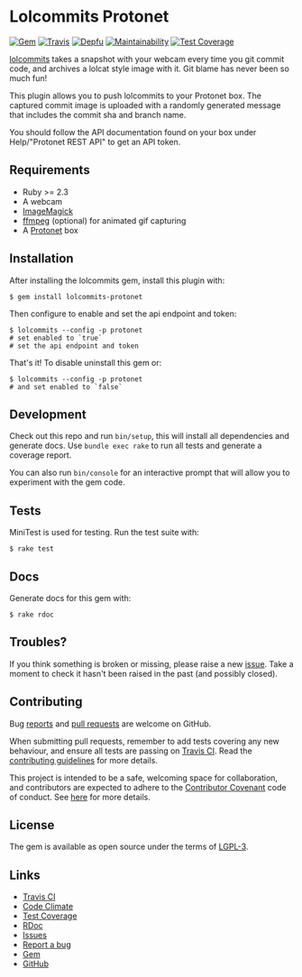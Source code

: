 # Lolcommits Protonet

[![Gem](https://img.shields.io/gem/v/lolcommits-protonet.svg?style=flat)](http://rubygems.org/gems/lolcommits-protonet)
[![Travis](https://img.shields.io/travis/com/lolcommits/lolcommits-protonet/master.svg?style=flat)](https://travis-ci.com/lolcommits/lolcommits-protonet)
[![Depfu](https://img.shields.io/depfu/lolcommits/lolcommits-protonet.svg?style=flat)](https://depfu.com/github/lolcommits/lolcommits-protonet)
[![Maintainability](https://api.codeclimate.com/v1/badges/5754a7b62824fe86a9e4/maintainability)](https://codeclimate.com/github/lolcommits/lolcommits-protonet/maintainability)
[![Test Coverage](https://api.codeclimate.com/v1/badges/5754a7b62824fe86a9e4/test_coverage)](https://codeclimate.com/github/lolcommits/lolcommits-protonet/test_coverage)

[lolcommits](https://lolcommits.github.io/) takes a snapshot with your webcam
every time you git commit code, and archives a lolcat style image with it. Git
blame has never been so much fun!

This plugin allows you to push lolcommits to your Protonet box. The captured
commit image is uploaded with a randomly generated message that includes the
commit sha and branch name.

You should follow the API documentation found on your box under Help/"Protonet
REST API" to get an API token.

## Requirements

* Ruby >= 2.3
* A webcam
* [ImageMagick](http://www.imagemagick.org)
* [ffmpeg](https://www.ffmpeg.org) (optional) for animated gif capturing
* A [Protonet](https://protonet.com) box

## Installation

After installing the lolcommits gem, install this plugin with:

    $ gem install lolcommits-protonet

Then configure to enable and set the api endpoint and token:

    $ lolcommits --config -p protonet
    # set enabled to `true`
    # set the api endpoint and token

That's it! To disable uninstall this gem or:

    $ lolcommits --config -p protonet
    # and set enabled to `false`

## Development

Check out this repo and run `bin/setup`, this will install all dependencies and
generate docs. Use `bundle exec rake` to run all tests and generate a coverage
report.

You can also run `bin/console` for an interactive prompt that will allow you to
experiment with the gem code.

## Tests

MiniTest is used for testing. Run the test suite with:

    $ rake test

## Docs

Generate docs for this gem with:

    $ rake rdoc

## Troubles?

If you think something is broken or missing, please raise a new
[issue](https://github.com/lolcommits/lolcommits-protonet/issues). Take
a moment to check it hasn't been raised in the past (and possibly closed).

## Contributing

Bug [reports](https://github.com/lolcommits/lolcommits-protonet/issues) and [pull
requests](https://github.com/lolcommits/lolcommits-protonet/pulls) are welcome on
GitHub.

When submitting pull requests, remember to add tests covering any new behaviour,
and ensure all tests are passing on [Travis
CI](https://travis-ci.com/lolcommits/lolcommits-protonet). Read the
[contributing
guidelines](https://github.com/lolcommits/lolcommits-protonet/blob/master/CONTRIBUTING.md)
for more details.

This project is intended to be a safe, welcoming space for collaboration, and
contributors are expected to adhere to the [Contributor
Covenant](http://contributor-covenant.org) code of conduct. See
[here](https://github.com/lolcommits/lolcommits-protonet/blob/master/CODE_OF_CONDUCT.md)
for more details.

## License

The gem is available as open source under the terms of
[LGPL-3](https://opensource.org/licenses/LGPL-3.0).

## Links

* [Travis CI](https://travis-ci.com/lolcommits/lolcommits-protonet)
* [Code Climate](https://codeclimate.com/github/lolcommits/lolcommits-protonet/maintainability)
* [Test Coverage](https://codeclimate.com/github/lolcommits/lolcommits-protonet/test_coverage)
* [RDoc](http://rdoc.info/projects/lolcommits/lolcommits-protonet)
* [Issues](http://github.com/lolcommits/lolcommits-protonet/issues)
* [Report a bug](http://github.com/lolcommits/lolcommits-protonet/issues/new)
* [Gem](http://rubygems.org/gems/lolcommits-protonet)
* [GitHub](https://github.com/lolcommits/lolcommits-protonet)
